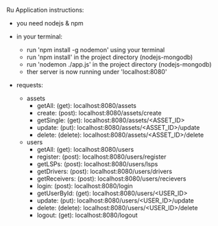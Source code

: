 Ru Application instructions:

- you need nodejs & npm

- in your terminal:
    - run 'npm install -g nodemon' using your terminal
    - run 'npm install' in the project directory (nodejs-mongodb)
    - run 'nodemon ./app.js' in the project directory (nodejs-mongodb)
    - ther server is now running under 'localhost:8080'
- requests:
    - assets
        - getAll:       (get):          localhost:8080/assets
        - create:       (post):         localhost:8080/assets/create
        - getSingle:    (get):          localhost:8080/assets/<ASSET_ID>
        - update:       (put):          localhost:8080/assets/<ASSET_ID>/update
        - delete:       (delete):       localhost:8080/assets/<ASSET_ID>/delete
    - users
        - getAll:        (get):         localhost:8080/users
        - register:      (post):        localhost:8080/users/register
        - getLSPs:       (post):        localhost:8080/users/lsps
        - getDrivers:    (post):        localhost:8080/users/drivers
        - getReceivers:  (post):        localhost:8080/users/recievers
        - login:         (post):        localhost:8080/login
        - getUserById:   (get):         localhost:8080/users/<USER_ID>
        - update:        (put):         localhost:8080/users/<USER_ID>/update
        - delete:        (delete):      localhost:8080/users/<USER_ID>/delete
        - logout:        (get):         localhost:8080/logout